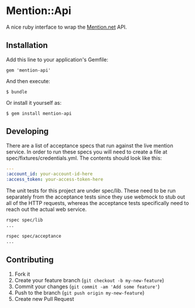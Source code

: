 # Mention::Api

A nice ruby interface to wrap the [Mention.net](mention.net) API.

## Installation

Add this line to your application's Gemfile:

    gem 'mention-api'

And then execute:

    $ bundle

Or install it yourself as:

    $ gem install mention-api

## Developing

There are a list of acceptance specs that run against the live mention service. In order to run these specs you will need to create a file at spec/fixtures/credentials.yml. The contents should look like this:

```yaml
---
:account_id: your-account-id-here
:access_token: your-access-token-here
```

The unit tests for this project are under spec/lib. These need to be run separately from the acceptance tests since they use webmock to stub out all of the HTTP requests, whereas the acceptance tests specifically need to reach out the actual web service.

```bash
rspec spec/lib
...

rspec spec/acceptance
...
```

## Contributing

1. Fork it
2. Create your feature branch (`git checkout -b my-new-feature`)
3. Commit your changes (`git commit -am 'Add some feature'`)
4. Push to the branch (`git push origin my-new-feature`)
5. Create new Pull Request
